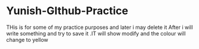 # Yunish-GIthub-Practice
THis is for some of my practice purposes and later i may delete it
After i will write something and try to save it .IT will show modify and the colour will change to yellow